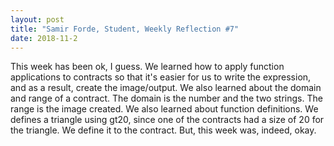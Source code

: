 ```yaml
---
layout: post
title: "Samir Forde, Student, Weekly Reflection #7"
date: 2018-11-2
---
```


  This week has been ok, I guess. We learned how to apply function applications to contracts so that it's easier for us to write the expression, and as a result, create the image/output. We also learned about the domain and range of a contract. The domain is the number and the two strings. The range is the image created. We also learned about function definitions. We defines a triangle using gt20, since one of the contracts had a size of 20 for the triangle. We define it to the contract. But, this week was, indeed, okay.

